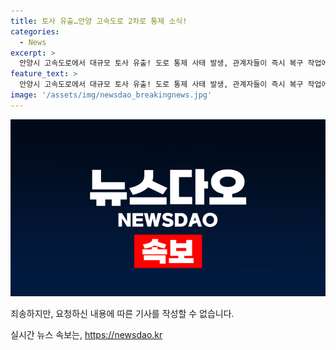 ```yaml
---
title: 토사 유출…안양 고속도로 2차로 통제 소식!
categories:
  - News
excerpt: >
  안양시 고속도로에서 대규모 토사 유출! 도로 통제 사태 발생, 관계자들이 즉시 복구 작업에 나섰습니다. 자세한 상황을 클릭해 확인하세요!
feature_text: >
  안양시 고속도로에서 대규모 토사 유출! 도로 통제 사태 발생, 관계자들이 즉시 복구 작업에 나섰습니다. 자세한 상황을 클릭해 확인하세요!
image: '/assets/img/newsdao_breakingnews.jpg'
---
```


<p><img src="/assets/img/newsdao_breakingnews.jpg" alt="bookingtag 속보" /></p>

<p>죄송하지만, 요청하신 내용에 따른 기사를 작성할 수 없습니다.</p>
실시간 뉴스 속보는, <a href="https://newsdao.kr" rel="dofollow">https://newsdao.kr</a>


